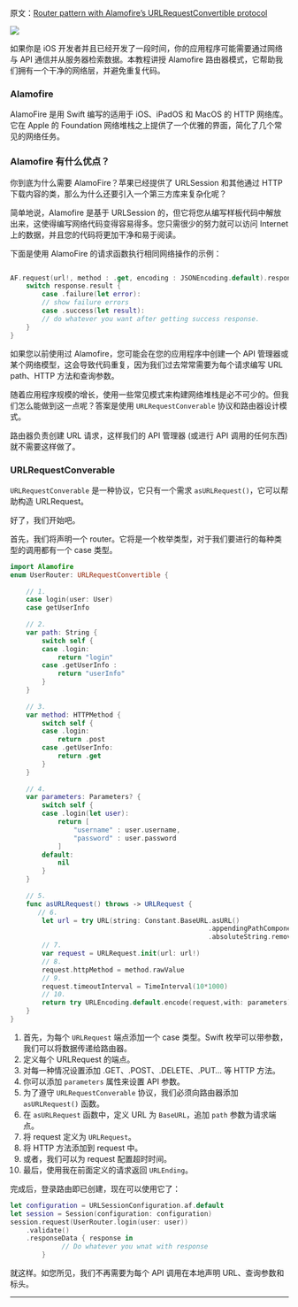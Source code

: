 原文：[Router pattern with Alamofire’s URLRequestConvertible protocol](https://mohammadrezakhatibi.medium.com/router-pattern-with-alamofires-urlrequestconvertible-protocol-38a5cb73f0be)

![](https://miro.medium.com/v2/resize:fit:720/format:webp/1*k7A7YhgUhoi_8nw-XyjY6g.png)


如果你是 iOS 开发者并且已经开发了一段时间，你的应用程序可能需要通过网络与 API 通信并从服务器检索数据。本教程讲授 Alamofire 路由器模式，它帮助我们拥有一个干净的网络层，并避免重复代码。

### Alamofire

AlamoFire 是用 Swift 编写的适用于 iOS、iPadOS 和 MacOS 的 HTTP 网络库。它在 Apple 的 Foundation 网络堆栈之上提供了一个优雅的界面，简化了几个常见的网络任务。

### Alamofire 有什么优点？

你到底为什么需要 AlamoFire？苹果已经提供了 URLSession 和其他通过 HTTP 下载内容的类，那么为什么还要引入一个第三方库来复杂化呢？

简单地说，Alamofire 是基于 URLSession 的，但它将您从编写样板代码中解放出来，这使得编写网络代码变得容易得多。您只需很少的努力就可以访问 Internet 上的数据，并且您的代码将更加干净和易于阅读。

下面是使用 AlamoFire 的请求函数执行相同网络操作的示例：

```swift

AF.request(url!, method : .get, encoding : JSONEncoding.default).responseJSON { (response) in
    switch response.result {
        case .failure(let error):
        // show failure errors
        case .success(let result):
        // do whatever you want after getting success response.
    }
}
```

如果您以前使用过 Alamofire，您可能会在您的应用程序中创建一个 API 管理器或某个网络模型，这会导致代码重复，因为我们过去常常需要为每个请求编写 URL path、HTTP 方法和查询参数。

随着应用程序规模的增长，使用一些常见模式来构建网络堆栈是必不可少的。但我们怎么能做到这一点呢？答案是使用 `URLRequestConverable` 协议和路由器设计模式。

路由器负责创建 URL 请求，这样我们的 API 管理器 (或进行 API 调用的任何东西) 就不需要这样做了。

### URLRequestConverable

`URLRequestConverable` 是一种协议，它只有一个需求 `asURLRequest()`，它可以帮助构造 URLRequest。

好了，我们开始吧。

首先，我们将声明一个 router。它将是一个枚举类型，对于我们要进行的每种类型的调用都有一个 case 类型。

```swift
import Alamofire
enum UserRouter: URLRequestConvertible {
    
    // 1.
    case login(user: User)
    case getUserInfo
    
    // 2.
    var path: String {
        switch self {
        case .login:
            return "login"
        case .getUserInfo :
            return "userInfo"
        }
    }
    
    // 3.
    var method: HTTPMethod {
        switch self {
        case .login:
            return .post
        case .getUserInfo:
            return .get
        }
    }
    
    // 4.
    var parameters: Parameters? {
        switch self {
        case .login(let user):
            return [
                "username" : user.username,
                "password" : user.password
            ]
        default:
            nil
        }
    }
    
    // 5.
    func asURLRequest() throws -> URLRequest {
       // 6.
        let url = try URL(string: Constant.BaseURL.asURL()
                                                  .appendingPathComponent(path)
                                                  .absoluteString.removingPercentEncoding!)
        // 7.
        var request = URLRequest.init(url: url!)
        // 8.
        request.httpMethod = method.rawValue
        // 9.
        request.timeoutInterval = TimeInterval(10*1000)
        // 10.
        return try URLEncoding.default.encode(request,with: parameters)
    }
}
```

1. 首先，为每个 `URLRequest` 端点添加一个 case 类型。Swift 枚举可以带参数，我们可以将数据传递给路由器。
2. 定义每个 URLRequest 的端点。
3. 对每一种情况设置添加 .GET、.POST、.DELETE、.PUT… 等 HTTP 方法。
4. 你可以添加 `parameters` 属性来设置 API 参数。
5. 为了遵守 `URLRequestConverable` 协议，我们必须向路由器添加 `asURLRequest()` 函数。
6. 在 `asURLRequest` 函数中，定义 URL 为 `BaseURL`，追加 `path` 参数为请求端点。
7. 将 request 定义为 `URLRequest`。
8. 将 HTTP 方法添加到 request 中。
9. 或者，我们可以为 request 配置超时时间。
10. 最后，使用我在前面定义的请求返回 `URLEnding`。

完成后，登录路由即已创建，现在可以使用它了：

```swift
let configuration = URLSessionConfiguration.af.default
let session = Session(configuration: configuration)
session.request(UserRouter.login(user: user))
	.validate()
	.responseData { response in
             // Do whatever you wnat with response
        }
```

就这样。如您所见，我们不再需要为每个 API 调用在本地声明 URL、查询参数和标头。

---

